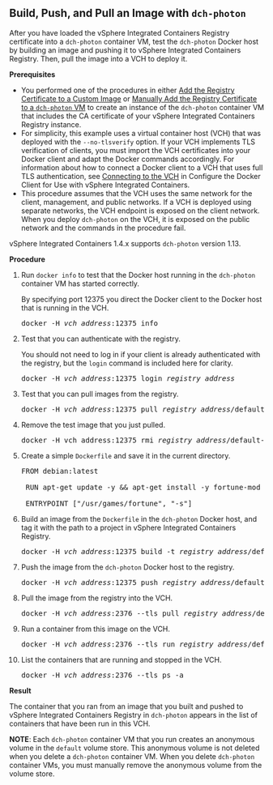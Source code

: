 ## Build, Push, and Pull an Image with `dch-photon`  ##

After you have loaded the vSphere Integrated Containers Registry certificate into a `dch-photon` container VM, test the `dch-photon` Docker host by building an image and pushing it to vSphere Integrated Containers Registry. Then, pull the image into a VCH to deploy it. 

**Prerequisites**

- You performed one of the procedures in either [Add the Registry Certificate to a Custom Image](photon_cert_custom.md) or [Manually Add the Registry Certificate to a `dch-photon` VM](photon_cert_manual.md) to create an instance of the `dch-photon` container VM that includes the CA certificate of your vSphere Integrated Containers Registry instance. 
- For simplicity, this example uses a virtual container host (VCH) that was deployed with the `--no-tlsverify` option. If your VCH implements TLS verification of clients, you must import the VCH certificates into your Docker client and adapt the Docker commands accordingly. For information about how to connect a Docker client to a VCH that uses full TLS authentication, see [Connecting to the VCH](configure_docker_client.md#connectvch) in Configure the Docker Client for Use with vSphere Integrated Containers.
- This procedure assumes that the VCH uses the same network for the client, management, and public networks. If a VCH is deployed using separate networks, the VCH endpoint is exposed on the client network. When you deploy `dch-photon` on the VCH, it is exposed on the public network and the commands in the procedure fail.

vSphere Integrated Containers 1.4.x supports `dch-photon` version 1.13.

**Procedure**

1. Run `docker info` to test that the Docker host running in the `dch-photon` container VM has started correctly. 

    By specifying port 12375 you direct the Docker client to the Docker host that is running in the VCH.

    <pre>docker -H <i>vch_address</i>:12375 info</pre> 

2. Test that you can authenticate with the registry.

    You should not need to log in if your client is already authenticated with the registry, but the `login` command is included here for clarity.

    <pre>docker -H <i>vch_address</i>:12375 login <i>registry_address</i></pre>

4. Test that you can pull images from the registry. 

    <pre>docker -H <i>vch_address</i>:12375 pull <i>registry_address</i>/default-project/dch-photon:1.13</pre>

5. Remove the test image that you just pulled. 
    <pre>docker -H vch_address:12375 rmi <i>registry_address</i>/default-project/dch-photon:1.13</pre>
    
3. Create a simple `Dockerfile` and save it in the current directory.

    <pre>FROM debian:latest

    RUN apt-get update -y && apt-get install -y fortune-mod fortunes

    ENTRYPOINT ["/usr/games/fortune", "-s"]</pre>

4. Build an image from the `Dockerfile` in the `dch-photon` Docker host, and tag it with the path to a project in vSphere Integrated Containers Registry. 

    <pre>docker -H <i>vch_address</i>:12375 build -t <i>registry_address</i>/default-project/test-container .</pre>

5. Push the image from the `dch-photon` Docker host to the registry. 

    <pre>docker -H <i>vch_address</i>:12375 push <i>registry_address</i>/default-project/test-container</pre>

6. Pull the image from the registry into the VCH. 

    <pre>docker -H <i>vch_address</i>:2376 --tls pull <i>registry_address</i>/default-project/test-container</pre>

7. Run a container from this image on the VCH. 

    <pre>docker -H <i>vch_address</i>:2376 --tls run <i>registry_address</i>/default-project/test-container</pre>

8. List the containers that are running and stopped in the VCH. 

    <pre>docker -H <i>vch_address</i>:2376 --tls ps -a</pre>

**Result**

The container that you ran from an image that you built and pushed to vSphere Integrated Containers Registry in `dch-photon` appears in the list of containers that have been run in this VCH.

**NOTE**: Each `dch-photon` container VM that you run creates an anonymous volume in the `default` volume store. This anonymous volume is not deleted when you delete a `dch-photon` container VM. When you delete `dch-photon` container VMs, you must manually remove the anonymous volume from the volume store.
